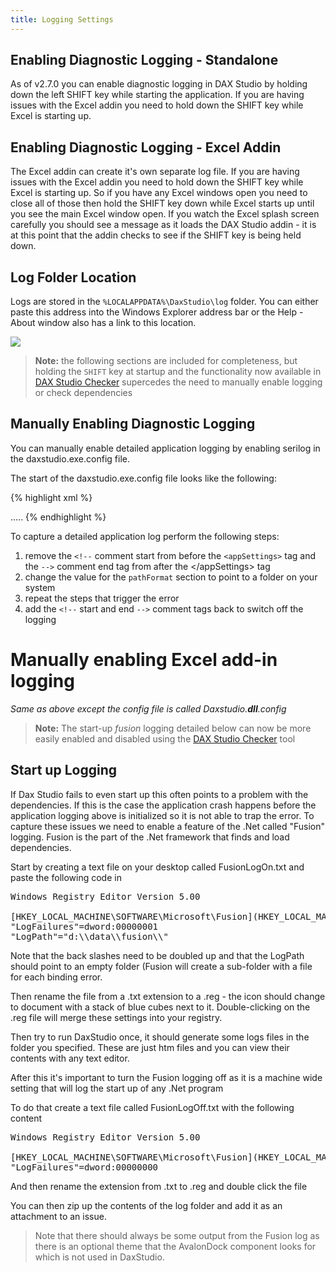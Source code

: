 ```yaml
---
title: Logging Settings
---
```


## Enabling Diagnostic Logging - Standalone
As of v2.7.0 you can enable diagnostic logging in DAX Studio by holding down the left SHIFT key while starting the application. If you are having issues with the Excel addin you need to hold down the SHIFT key while Excel is starting up. 

## Enabling Diagnostic Logging - Excel Addin
The Excel addin can create it's own separate log file. If you are having issues with the Excel addin you need to hold down the SHIFT key while Excel is starting up. So if you have any Excel windows open you need to close all of those then hold the SHIFT key down while Excel starts up until you see the main Excel window open. If you watch the Excel splash screen carefully you should see a message as it loads the DAX Studio addin - it is at this point that the addin checks to see if the SHIFT key is being held down.  

## Log Folder Location
Logs are stored in the ```%LOCALAPPDATA%\DaxStudio\log``` folder. You can either paste this address into the Windows Explorer address bar or the Help - About window also has a link to this location.

![](Help-About.png)

> **Note:** the following sections are included for completeness, but holding the ```SHIFT``` key at startup and the functionality now available in [DAX Studio Checker](../daxstudio-checker) supercedes the need to manually enable logging or check dependencies



## Manually Enabling Diagnostic Logging
You can manually enable detailed application logging by enabling serilog in the daxstudio.exe.config file.

The start of the daxstudio.exe.config file looks like the following:

{% highlight xml %}
<?xml version="1.0" encoding="utf-8"?>
<configuration>
  <!--
  <appSettings>
    <add key="serilog:minimum-level" value="Verbose" />
    <add key="serilog:write-to:RollingFile.pathFormat" value="D:\temp\DaxStudio-{Date}.txt" />
    <add key="serilog:write-to:RollingFile.retainedFileCountLimit" value="10" />
  </appSettings>
  -->
  <runtime>
  .....
{% endhighlight %}

To capture a detailed application log perform the following steps:
1. remove the <code>&lt;!--</code> comment start from before the <code>&lt;appSettings&gt;</code> tag and the <code>--&gt;</code> comment end tag from after the &lt;/appSettings&gt; tag
1. change the value for the <code>pathFormat</code> section to point to a folder on your system
1. repeat the steps that trigger the error
1. add the <code>&lt;!--</code> start and end <code>--&gt;</code> comment tags back to switch off the logging

#

# Manually enabling Excel add-in logging

_Same as above except the config file is called Daxstudio.**dll**.config_

> **Note:** The start-up *fusion* logging detailed below can now be more easily enabled and disabled using the [DAX Studio Checker](../daxstudio-checker) tool

## Start up Logging
If Dax Studio fails to even start up this often points to a problem with the dependencies. If this is the case the application crash happens before the application logging above is initialized so it is not able to trap the error. To capture these issues we need to enable a feature of the .Net called "Fusion" logging. Fusion is the part of the .Net framework that finds and load dependencies.

Start by creating a text file on your desktop called FusionLogOn.txt and paste the following code in

<pre>
Windows Registry Editor Version 5.00

[HKEY_LOCAL_MACHINE\SOFTWARE\Microsoft\Fusion](HKEY_LOCAL_MACHINE_SOFTWARE_Microsoft_Fusion)
"LogFailures"=dword:00000001
"LogPath"="d:\\data\\fusion\\"
</pre>

Note that the back slashes need to be doubled up and that the LogPath should point to an empty folder (Fusion will create a sub-folder with a file for each binding error.

Then rename the file from a .txt extension to a .reg - the icon should change to document with a stack of blue cubes next to it. Double-clicking on the .reg file will merge these settings into your registry.

Then try to run DaxStudio once, it should generate some logs files in the folder you specified. These are just htm files and you can view their contents with any text editor. 

After this it's important to turn the Fusion logging off as it is a machine wide setting that will log the start up of any .Net program

To do that create a text file called FusionLogOff.txt with the following content

<pre>
Windows Registry Editor Version 5.00

[HKEY_LOCAL_MACHINE\SOFTWARE\Microsoft\Fusion](HKEY_LOCAL_MACHINE_SOFTWARE_Microsoft_Fusion)
"LogFailures"=dword:00000000
</pre>
And then rename the extension from .txt to .reg and double click the file

You can then zip up the contents of the log folder and add it as an attachment to an issue.

> Note that there should always be some output from the Fusion log as there is an optional theme that the AvalonDock component looks for which is not used in DaxStudio.